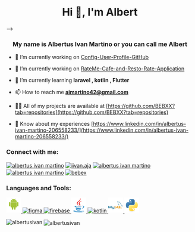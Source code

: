 <h1 align="center">Hi 👋, I'm Albert</h1> -->
<h3 align="center">My name is Albertus Ivan Martino or you can call me Albert</h3>

- 🔭 I’m currently working on [Config-User-Profile-GitHub](https://github.com/albertusivan/Config-User-Profile-GitHub)

- 🔭 I’m currently working on [RateMe-Cafe-and-Resto-Rate-Application](https://github.com/albertusivan/RateMe-Cafe-and-Resto-Rate-Application)

- 🌱 I’m currently learning **laravel , kotlin , Flutter**

- 📫 How to reach me **aimartino42@gmail.com**

- 👨‍💻 All of my projects are available at [https://github.com/BEBXX?tab=repositories](https://github.com/BEBXX?tab=repositories)

- 📄 Know about my experiences [https://www.linkedin.com/in/albertus-ivan-martino-206558233/](https://www.linkedin.com/in/albertus-ivan-martino-206558233/)

<h3 align="left">Connect with me:</h3>
<p align="left">
<a href="https://linkedin.com/in/albertus ivan martino" target="blank"><img align="center" src="https://raw.githubusercontent.com/rahuldkjain/github-profile-readme-generator/master/src/images/icons/Social/linked-in-alt.svg" alt="albertus ivan martino" height="30" width="40" /></a>
<a href="https://instagram.com/iivan.aja" target="blank"><img align="center" src="https://raw.githubusercontent.com/rahuldkjain/github-profile-readme-generator/master/src/images/icons/Social/instagram.svg" alt="iivan.aja" height="30" width="40" /></a>
<a href="https://dribbble.com/albertus ivan martino" target="blank"><img align="center" src="https://raw.githubusercontent.com/rahuldkjain/github-profile-readme-generator/master/src/images/icons/Social/dribbble.svg" alt="albertus ivan martino" height="30" width="40" /></a>
<a href="https://www.youtube.com/c/albertus ivan martino" target="blank"><img align="center" src="https://raw.githubusercontent.com/rahuldkjain/github-profile-readme-generator/master/src/images/icons/Social/youtube.svg" alt="albertus ivan martino" height="30" width="40" /></a>
<a href="https://www.hackerrank.com/bebex" target="blank"><img align="center" src="https://raw.githubusercontent.com/rahuldkjain/github-profile-readme-generator/master/src/images/icons/Social/hackerrank.svg" alt="bebex" height="30" width="40" /></a>
</p>

<h3 align="left">Languages and Tools:</h3>
<p align="left"> <a href="https://developer.android.com" target="_blank" rel="noreferrer"> <img src="https://raw.githubusercontent.com/devicons/devicon/master/icons/android/android-original-wordmark.svg" alt="android" width="40" height="40"/> </a> <a href="https://www.figma.com/" target="_blank" rel="noreferrer"> <img src="https://www.vectorlogo.zone/logos/figma/figma-icon.svg" alt="figma" width="40" height="40"/> </a> <a href="https://firebase.google.com/" target="_blank" rel="noreferrer"> <img src="https://www.vectorlogo.zone/logos/firebase/firebase-icon.svg" alt="firebase" width="40" height="40"/> </a> <a href="https://www.java.com" target="_blank" rel="noreferrer"> <img src="https://raw.githubusercontent.com/devicons/devicon/master/icons/java/java-original.svg" alt="java" width="40" height="40"/> </a> <a href="https://kotlinlang.org" target="_blank" rel="noreferrer"> <img src="https://www.vectorlogo.zone/logos/kotlinlang/kotlinlang-icon.svg" alt="kotlin" width="40" height="40"/> </a> <a href="https://www.mysql.com/" target="_blank" rel="noreferrer"> <img src="https://raw.githubusercontent.com/devicons/devicon/master/icons/mysql/mysql-original-wordmark.svg" alt="mysql" width="40" height="40"/> </a> <a href="https://www.python.org" target="_blank" rel="noreferrer"> <img src="https://raw.githubusercontent.com/devicons/devicon/master/icons/python/python-original.svg" alt="python" width="40" height="40"/> </a> </p>

<p><img align="left" src="https://github-readme-stats.vercel.app/api/top-langs?username=albertusivan&show_icons=true&locale=en&layout=compact" alt="albertusivan" /></p>

<p>&nbsp;<img align="center" src="https://github-readme-stats.vercel.app/api?username=albertusivan&show_icons=true&locale=en" alt="albertusivan" /></p>
